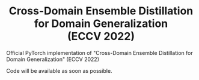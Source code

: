 <div align="center">
  <h1>Cross-Domain Ensemble Distillation for Domain Generalization <br> (ECCV 2022)</h1>
</div>
Official PyTorch implementation of "Cross-Domain Ensemble Distillation for Domain Generalization" (ECCV 2022)

Code will be available as soon as possible.
